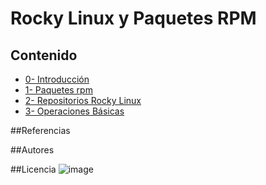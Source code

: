 # Rocky Linux y Paquetes RPM

## Contenido
- [0- Introducción](modulo0.md)
- [1- Paquetes rpm](modulo1.md)
- [2- Repositorios Rocky Linux](modulo2.md)
- [3- Operaciones Básicas](modulo3.md)

##Referencias

##Autores

##Licencia
![image](licencia.png)
